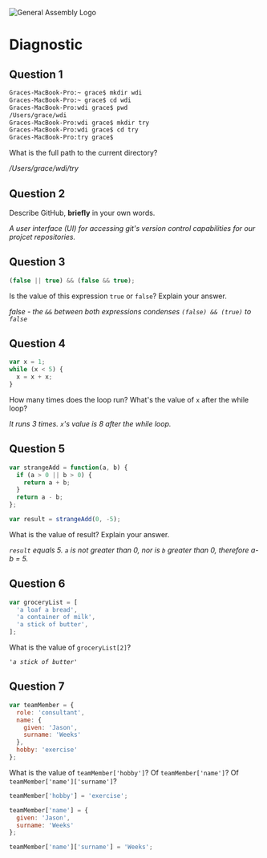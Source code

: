 ![General Assembly Logo](http://i.imgur.com/ke8USTq.png)

# Diagnostic

## Question 1

```sh
Graces-MacBook-Pro:~ grace$ mkdir wdi
Graces-MacBook-Pro:~ grace$ cd wdi
Graces-MacBook-Pro:wdi grace$ pwd
/Users/grace/wdi
Graces-MacBook-Pro:wdi grace$ mkdir try
Graces-MacBook-Pro:wdi grace$ cd try
Graces-MacBook-Pro:try grace$
```

What is the full path to the current directory?

_/Users/grace/wdi/try_

## Question 2

Describe GitHub, **briefly** in your own words.

_A user interface (UI) for accessing git's version control capabilities for our projcet repositories._

## Question 3

```js
(false || true) && (false && true);
```

Is the value of this expression `true` or `false`?  Explain your answer.

_false - the `&&` between both expressions condenses `(false) && (true)` to `false`_

## Question 4

```js
var x = 1;
while (x < 5) {
  x = x + x;
}
```

How many times does the loop run?  What's the value of `x` after the while loop?

_It runs 3 times. `x`'s value is 8 after the while loop._

## Question 5

```js
var strangeAdd = function(a, b) {
  if (a > 0 || b > 0) {
    return a + b;
  }
  return a - b;
};

var result = strangeAdd(0, -5);
```

What is the value of result?  Explain your answer.

_`result` equals 5. `a` is not greater than 0, nor is `b` greater than 0, therefore a-b = 5._

## Question 6

```js
var groceryList = [
  'a loaf a bread',
  'a container of milk',
  'a stick of butter',
];
```

What is the value of `groceryList[2]`?

_`'a stick of butter'`_

## Question 7

```js
var teamMember = {
  role: 'consultant',
  name: {
    given: 'Jason',
    surname: 'Weeks'
  },
  hobby: 'exercise'
};
```

What is the value of `teamMember['hobby']`?  Of `teamMember['name']`?  Of `teamMember['name']['surname']`?

```javascript
teamMember['hobby'] = 'exercise';

teamMember['name'] = {
  given: 'Jason',
  surname: 'Weeks'
};

teamMember['name']['surname'] = 'Weeks';
```
